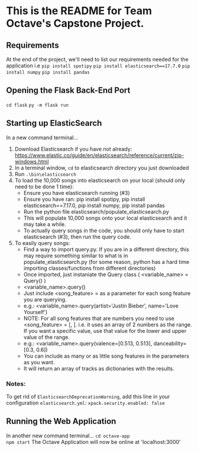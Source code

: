 # This is the README for Team Octave's Capstone Project.

## Requirements 
At the end of the project, we'll need to list our requirements needed for the application
i.e
`pip install spotipy`
`pip install elasticsearch==17.7.0`
`pip install numpy`
`pip install pandas`


## Opening the Flask Back-End Port
`cd flask`
`py -m flask run`

## Starting up ElasticSearch
In a new command terminal...
1. Download Elasticsearch if you have not already: https://www.elastic.co/guide/en/elasticsearch/reference/current/zip-windows.html
2. In a terminal window, `cd` to elasticsearch directory you just downloaded
3. Run `.\bin\elasticsearch`
4. To load the 10,000 songs into elasticsearch on your local (should only need to be done 1 time):
   - Ensure you have elasticsearch running (#3)
   - Ensure you have ran: pip install spotipy, pip install elasticsearch==7.17.0, pip install numpy, pip install pandas
   - Run the python file elasticsearch/populate_elasticsearch.py 
   - This will populate 10,000 songs onto your local elasticsearch and it may take a while.
   - To actually query songs in the code, you should only have to start elasticsearch (#3), then run the query code.
5. To easily query songs:
   - Find a way to import query.py. If you are in a different directory, this may require something similar to what is in populate_elasticsearch.py (for some reason,   python has a hard time importing classes/functions from different directories)
   - Once imported, just instaniate the Query class ( <variable_name> = Query() )
   - <variable_name>.query(<parameters>)
   - Just include <song_feature> = <value> as a parameter for each song feature you are querying.
   - e.g.: <variable_name>.query(artist='Justin Bieber', name='Love Yourself')
   - NOTE: For all song features that are numbers you need to use <song_feature> = [<from>, <to>]. i.e. it uses an array of 2 numbers as the range. If you want a specific value, use that value for the lower and upper value of the range.
   - e.g.: <variable_name>.query(valence=[0.513, 0.513], danceability=[0.3, 0.6])
   - You can include as many or as little song features in the parameters as you want.
   - It will return an array of tracks as dictionaries with the results.
### Notes:
To get rid of `ElasticsearchDeprecationWarning`, add this line in your configuration `elasticsearch.yml`: `xpack.security.enabled: false`

## Running the Web Application
In another new command terminal...
`cd octave-app`  
`npm start`
The Octave Application will now be online at 'localhost:3000'
